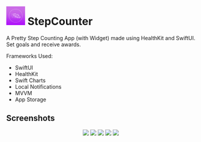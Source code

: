 # <img src="https://github.com/maxreuben/StepCounter/blob/main/Steps/Assets.xcassets/AppIcon.appiconset/StepTracker.png" alt="TripApp.png" title="TripApp" width="50" height="50"/> StepCounter

A Pretty Step Counting App (with Widget) made using HealthKit and SwiftUI. Set goals and receive awards.

Frameworks Used:
  * SwiftUI
  * HealthKit
  * Swift Charts
  * Local Notifications
  * MVVM
  * App Storage

## Screenshots
<p align="center">
<img src="https://user-images.githubusercontent.com/76922883/209883943-03fc014d-778a-429d-8817-79d5a665ba0d.jpg" width="175"/>
<img src="https://user-images.githubusercontent.com/76922883/209884023-aca50258-92ee-4dcf-89db-5e69ee6d3076.jpg" width="175"/>
<img src="https://user-images.githubusercontent.com/76922883/209884047-f5b8bf5f-7ee5-43f1-bedc-6c7786197a13.jpg" width="175"/>
<img src="https://user-images.githubusercontent.com/76922883/209884076-f3ebcd7b-5dc2-49c2-9762-83e50c19e102.jpg" width="175"/>
<img src="https://user-images.githubusercontent.com/76922883/209884112-f3ad71cd-2fb7-4473-a1d3-8fbdb3c37a00.jpg" width="175"/>
</p>
